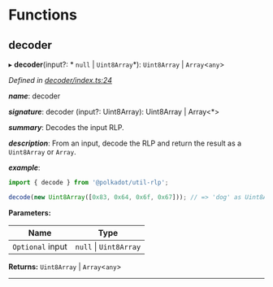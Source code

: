 

# Functions

<a id="decoder"></a>

##  decoder

▸ **decoder**(input?: * `null` &#124; `Uint8Array`*):  `Uint8Array` &#124; `Array`<`any`>

*Defined in [decoder/index.ts:24](https://github.com/polkadot-js/common/blob/3ee9e13/packages/util-rlp/src/decoder/index.ts#L24)*

*__name__*: decoder

*__signature__*: decoder (input?: Uint8Array): Uint8Array | Array<\*>

*__summary__*: Decodes the input RLP.

*__description__*: From an input, decode the RLP and return the result as a `Uint8Array` or `Array`.

*__example__*:   

```javascript
import { decode } from '@polkadot/util-rlp';

decode(new Uint8Array([0x83, 0x64, 0x6f, 0x67])); // => 'dog' as Uint8Array
```

**Parameters:**

| Name | Type |
| ------ | ------ |
| `Optional` input |  `null` &#124; `Uint8Array`|

**Returns:**  `Uint8Array` &#124; `Array`<`any`>

___

